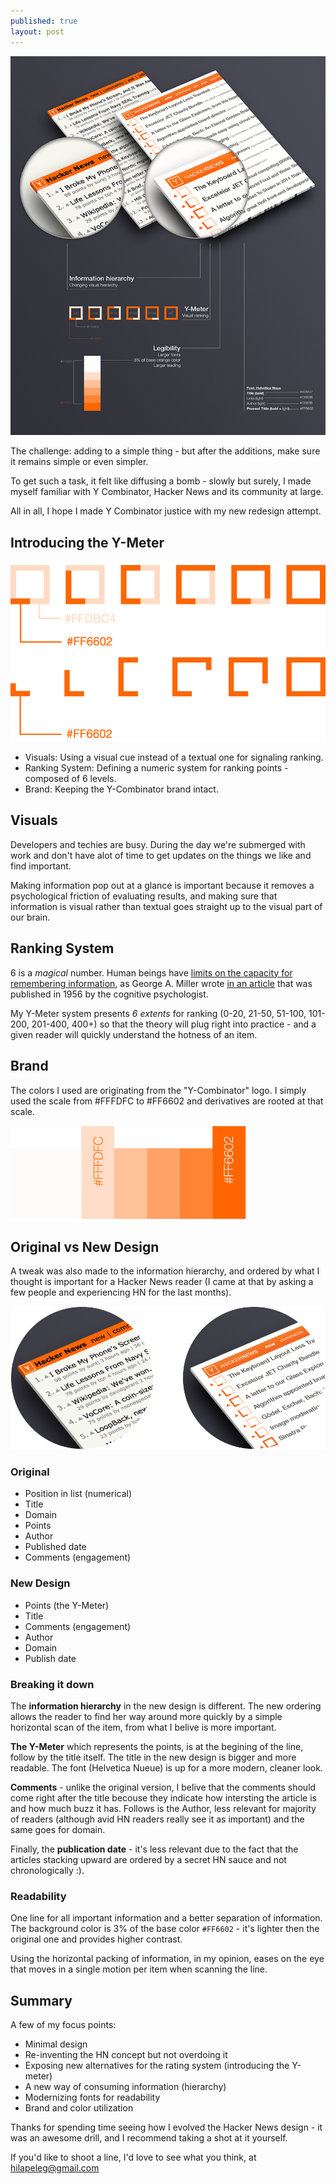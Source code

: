 ```yaml
---
published: true
layout: post
---
```


![mockup_720x867.png](/media/mockup_720x867.png)


The challenge: adding to a simple thing - but after the additions, make sure it remains simple or even simpler.

To get such a task, it felt like diffusing a bomb - slowly but surely, I made myself familiar with Y Combinator, Hacker News and its community at large. 

All in all, I hope I made Y Combinator justice with my new redesign attempt.


## Introducing the Y-Meter

![](/media/y_meter_03.png)


* Visuals: Using a visual cue instead of a textual one for signaling ranking.
* Ranking System: Defining a numeric system for ranking points - composed of 6 levels.
* Brand: Keeping the Y-Combinator brand intact.

## Visuals

Developers and techies are busy. During the day we're submerged with work and don't have alot of time to get updates on the things we like and find important. 

Making information pop out at a glance is important because it removes a psychological friction of evaluating results, and making sure that information is visual rather than textual goes straight up to the visual part of our brain.

## Ranking System

6 is a _magical_ number. Human beings have [limits on the capacity for remembering information](http://en.wikipedia.org/wiki/The_Magical_Number_Seven,_Plus_or_Minus_Two), as George A. Miller wrote [in an article](http://www.musanim.com/miller1956/) that was published in 1956 by the cognitive psychologist.

My Y-Meter system presents _6 extents_ for ranking (0-20, 21-50, 51-100, 101-200, 201-400, 400+) so that the theory will plug right into practice - and a given reader will quickly understand the hotness of an item.


## Brand

The colors I used are originating from the "Y-Combinator" logo. I simply used the scale from #FFFDFC to #FF6602 and derivatives are rooted at that scale.


![color-scale_03.png](/media/color-scale_03.png)

## Original vs New Design

A tweak was also made to the information hierarchy, and ordered by what I thought is important for a Hacker News reader (I came at that by asking a few people and experiencing HN for the last months).


![before_after.png](/media/before_after.png)


### Original

* Position in list (numerical)
* Title
* Domain
* Points
* Author
* Published date
* Comments (engagement)

### New Design

* Points (the Y-Meter)
* Title
* Comments (engagement)
* Author
* Domain
* Publish date

### Breaking it down

The **information hierarchy** in the new design is different. The new ordering allows the reader to find her way around more quickly by a simple horizontal scan of the item, from what I belive is more important. 


**The Y-Meter** which represents the points, is at the begining of the line, follow by the title itself. The title in the new design is bigger and more readable. The font (Helvetica Nueue) is up for a more modern, cleaner look.


**Comments** - unlike the original version, I belive that the comments should come right after the title becouse they indicate how intersting the article is and how much buzz it has. Follows is the Author, less relevant for majority of readers (although avid HN readers really see it as important) and the same goes for domain. 


Finally, the **publication date** -  it's less relevant due to the fact that the articles stacking upward are ordered by a secret HN sauce and not chronologically :). 

### Readability

One line for all important information and a better separation of information. The background color is 3% of the base color `#FF6602`  - it's lighter then the original one and provides higher contrast. 

Using the horizontal packing of information, in my opinion, eases on the eye that moves in a single motion per item when scanning the line. 

## Summary

A few of my focus points:

* Minimal design
* Re-inventing the HN concept but not overdoing it
* Exposing new alternatives for the rating system (introducing the Y-meter)
* A new way of consuming information (hierarchy)
* Modernizing fonts for readability
* Brand and color utilization

Thanks for spending time seeing how I evolved the Hacker News design - it was an awesome drill, and I recommend taking a shot at it yourself.

If you'd like to shoot a line, I'd love to see what you think, at [hilapeleg@gmail.com](mailto:hilapeleg@gmail.com)


